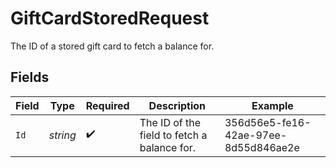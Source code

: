 # GiftCardStoredRequest

The ID of a stored gift card to fetch a balance for.


## Fields

| Field                                       | Type                                        | Required                                    | Description                                 | Example                                     |
| ------------------------------------------- | ------------------------------------------- | ------------------------------------------- | ------------------------------------------- | ------------------------------------------- |
| `Id`                                        | *string*                                    | :heavy_check_mark:                          | The ID of the field to fetch a balance for. | 356d56e5-fe16-42ae-97ee-8d55d846ae2e        |